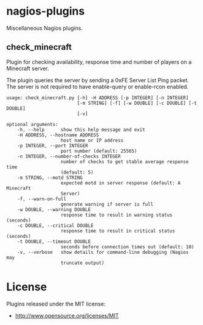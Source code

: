 nagios-plugins
==============

Miscellaneous Nagios plugins.

check_minecraft
---------------

Plugin for checking availability, response time and number of players on a Minecraft server.

The plugin queries the server by sending a 0xFE Server List Ping packet. The server is not required to have enable-query or enable-rcon enabled.

    usage: check_minecraft.py [-h] -H ADDRESS [-p INTEGER] [-n INTEGER]
                              [-m STRING] [-f] [-w DOUBLE] [-c DOUBLE] [-t DOUBLE]
                              [-v]
    
    optional arguments:
        -h, --help      show this help message and exit
        -H ADDRESS, --hostname ADDRESS
                        host name or IP address
        -p INTEGER, --port INTEGER
                        port number (default: 25565)
        -n INTEGER, --number-of-checks INTEGER
                        number of checks to get stable average response time
                        (default: 5)
        -m STRING, --motd STRING
                        expected motd in server response (default: A Minecraft
                        Server)
        -f, --warn-on-full
                        generate warning if server is full
        -w DOUBLE, --warning DOUBLE
                        response time to result in warning status (seconds)
        -c DOUBLE, --critical DOUBLE
                        response time to result in critical status (seconds)
        -t DOUBLE, --timeout DOUBLE
                        seconds before connection times out (default: 10)
        -v, --verbose   show details for command-line debugging (Nagios may
                        truncate output)

License
=======

Plugins released under the MIT license:

* http://www.opensource.org/licenses/MIT
